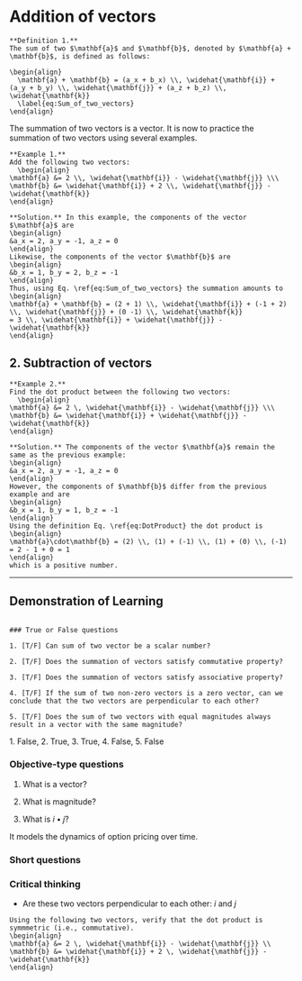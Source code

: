 # Addition of vectors 

```{definition}
**Definition 1.**
The sum of two $\mathbf{a}$ and $\mathbf{b}$, denoted by $\mathbf{a} + \mathbf{b}$, is defined as follows:

\begin{align}
  \mathbf{a} + \mathbf{b} = (a_x + b_x) \\, \widehat{\mathbf{i}} + (a_y + b_y) \\, \widehat{\mathbf{j}} + (a_z + b_z) \\, \widehat{\mathbf{k}} 
  \label{eq:Sum_of_two_vectors}
\end{align}
```

The summation of two vectors is a vector. It is now to practice the summation of two vectors using several examples. 

```{example}
**Example 1.**
Add the following two vectors: 
  \begin{align}
\mathbf{a} &= 2 \\, \widehat{\mathbf{i}} - \widehat{\mathbf{j}} \\\  
\mathbf{b} &= \widehat{\mathbf{i}} + 2 \\, \widehat{\mathbf{j}} - \widehat{\mathbf{k}}
\end{align}

**Solution.** In this example, the components of the vector $\mathbf{a}$ are
\begin{align}
&a_x = 2, a_y = -1, a_z = 0 
\end{align}
Likewise, the components of the vector $\mathbf{b}$ are
\begin{align}
&b_x = 1, b_y = 2, b_z = -1
\end{align}
Thus, using Eq. \ref{eq:Sum_of_two_vectors} the summation amounts to
\begin{align}
\mathbf{a} + \mathbf{b} = (2 + 1) \\, \widehat{\mathbf{i}} + (-1 + 2) \\, \widehat{\mathbf{j}} + (0 -1) \\, \widehat{\mathbf{k}} 
= 3 \\, \widehat{\mathbf{i}} + \widehat{\mathbf{j}} - \widehat{\mathbf{k}} 
\end{align}
```

## 2. Subtraction of vectors 
```{example}
**Example 2.**
Find the dot product between the following two vectors:
  \begin{align}
\mathbf{a} &= 2 \, \widehat{\mathbf{i}} - \widehat{\mathbf{j}} \\\ 
\mathbf{b} &= \widehat{\mathbf{i}} + \widehat{\mathbf{j}} - \widehat{\mathbf{k}}
\end{align}

**Solution.** The components of the vector $\mathbf{a}$ remain the same as the previous example: 
\begin{align}
&a_x = 2, a_y = -1, a_z = 0 
\end{align}
However, the components of $\mathbf{b}$ differ from the previous example and are 
\begin{align}
&b_x = 1, b_y = 1, b_z = -1
\end{align}
Using the definition Eq. \ref{eq:DotProduct} the dot product is
\begin{align}
\mathbf{a}\cdot\mathbf{b} = (2) \\, (1) + (-1) \\, (1) + (0) \\, (-1) = 2 - 1 + 0 = 1
\end{align}
which is a positive number.
```
---

## Demonstration of Learning

<!-- True/False questions -->
```{exercise}

### True or False questions 

1. [T/F] Can sum of two vector be a scalar number? 

2. [T/F] Does the summation of vectors satisfy commutative property?

3. [T/F] Does the summation of vectors satisfy associative property?

4. [T/F] If the sum of two non-zero vectors is a zero vector, can we conclude that the two vectors are perpendicular to each other? 

5. [T/F] Does the sum of two vectors with equal magnitudes always result in a vector with the same magnitude?

```

<!-- Answers to True/False questions -->
<answer>
1. False, 2. True, 3. True, 4. False, 5. False 
</answer>

<!-- Objective-type questions -->
### Objective-type questions 

1. What is a vector? 

2. What is magnitude?

3. What is $i \bullet j$? 

<answer>
It models the dynamics of option pricing over time.
</answer>


### Short questions 

### Critical thinking 

- Are these two vectors perpendicular to each other: $i$ and $j$

```{exercise}
Using the following two vectors, verify that the dot product is symmmetric (i.e., commutative). 
\begin{align}
\mathbf{a} &= 2 \, \widehat{\mathbf{i}} - \widehat{\mathbf{j}} \\  
\mathbf{b} &= \widehat{\mathbf{i}} + 2 \, \widehat{\mathbf{j}} - \widehat{\mathbf{k}}
\end{align}
```
